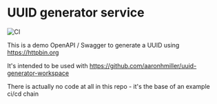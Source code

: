 # UUID generator service

![CI](https://github.com/aaronhmiller/uuid-generator-service/workflows/CI/badge.svg)

This is a demo OpenAPI / Swagger to generate a UUID using https://httpbin.org

It's intended to be used with https://github.com/aaronhmiller/uuid-generator-workspace

There is actually no code at all in this repo - it's the base of an example ci/cd chain
